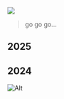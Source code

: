 

![](https://github.com/user-attachments/assets/8987e9bc-a61b-41ac-91a7-c993ec312fa9)
> go go go...


## 2025

## 2024

![Alt](https://repobeats.axiom.co/api/embed/40880927eaccfed2016f6281480f99f913459f14.svg "Repobeats analytics image")
